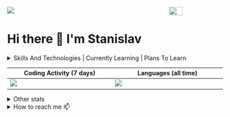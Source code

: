 ![](https://komarev.com/ghpvc/?username=MATwave)
<img align="right" src="https://media.giphy.com/media/XZ033bAXmrstTLqZR4/giphy.gif" height='25%' width='25%'/>

# Hi there 👋 I'm Stanislav

<details><summary>Skills And Technologies | Currently Learning | Plans To Learn</summary>

| Skills And Technologies 💻                                                                                                                                                                                            | I’m Currently Learning 🌱                           | Plans To Learn 📖                                           |
|-----------------------------------------------------------------------------------------------------------------------------------------------------------------------------------------------------------------------|-----------------------------------------------------|-------------------------------------------------------------|
| - ![git.png](icons%2Fgit.png) Git                                                                                                                                                                                     | - ![elastic.png](icons%2Felastic.png) Elasticsearch | - Oauth2                                                    |
| - ![python.png](icons%2Fpython.png) Python                                                                                                                                                                            | - ![python.png](icons%2Fpython.png) Asyncio         | - ![kafka.apache.png](icons%2Fkafka.apache.png) Apachekafka |
| - ![django.png](icons%2Fdjango.png) Django(![django-rest-framework.png](icons%2Fdjango-rest-framework.png) DRF)/![flask.png](icons%2Fflask.png) Flask/![fastapi.png](icons%2Ffastapi.png) FastAPI                     |                                                     | - ![rabbitmq.png](icons%2Frabbitmq.png) Rabbitmq            |
| - ![nginx.png](icons%2Fnginx.png) Nginx                                                                                                                                                                               |                                                     | - Elk                                                       |
| - ![favicon.ico](icons%2Ffavicon.ico) Mssql/![postgresql.png](icons%2Fpostgresql.png) PostgreSQL/<img alt="sqlite icon" height="16" src="/icons/sqlite.svg" width="16"/> Sqlite/![redis.png](icons%2Fredis.png) Redis |                                                     |                                                             |
| - ![docker.png](icons%2Fdocker.png) Docker/DockerCompose                                                                                                                                                              |                                                     |                                                             |
| - <img alt="makefile icon" height="16" src="/icons/makefile.svg" width="16"/> Make                                                                                                                                    |                                                     |                                                             |
| - Etl                                                                                                                                                                                                                 |                                                     |                                                             |
| - ![swagger.png](icons%2Fswagger.png) Swagger                                                                                                                                                                         |                                                     |                                                             |

</details>




<!-- prettier-ignore -->
<table>
  <thead>
    <tr>
      <th width="500px">Coding Activity (7 days)</th>
      <th width="500px">Languages (all time)</th>
    </tr>
  </thead>
  <tbody>
    <tr width="600px">
      <td><img src="https://wakatime.com/share/@70d7a2fc-7a18-4d57-84dc-7e405f8f28a2/972b9d6a-2691-4809-ab7e-3ca949bba2d0.svg"></td>
      <td><img src="https://wakatime.com/share/@70d7a2fc-7a18-4d57-84dc-7e405f8f28a2/efd10c6b-7dea-42f1-b94e-aee5c5c6f883.svg"></td>
    </tr>
  </tbody>
</table>


<details><summary>Other stats</summary> 

Codewars | GitHub Streak |  GitHub Stats
---------|---------------|---------------
[![codewars](https://www.codewars.com/users/MATwave/badges/large)](https://www.codewars.com/users/MATwave) |   [![GitHub Streak](http://github-readme-streak-stats.herokuapp.com?user=Matwave&date_format=j%20M%5B%20Y%5D)](https://git.io/streak-stats) | ![Matwave's github stats](https://github-readme-stats.vercel.app/api?username=Matwave&show_icons=true&include_all_commits=true&count_private=true)
  
</details>

<details><summary>How to reach me 📫</summary> 

- 📧 stanislav.matveew@yandex.ru

</details>
